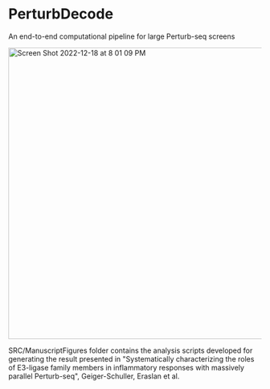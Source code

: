 # PerturbDecode
An end-to-end computational pipeline for large Perturb-seq screens




<img width="579" alt="Screen Shot 2022-12-18 at 8 01 09 PM" src="https://user-images.githubusercontent.com/45662603/208345270-31443000-600f-4f46-810f-9432e8ed70e0.png">


SRC/ManuscriptFigures folder contains the analysis scripts developed for generating the result presented in "Systematically characterizing the roles of E3-ligase family members in inflammatory responses with massively parallel Perturb-seq", Geiger-Schuller, Eraslan et al.
